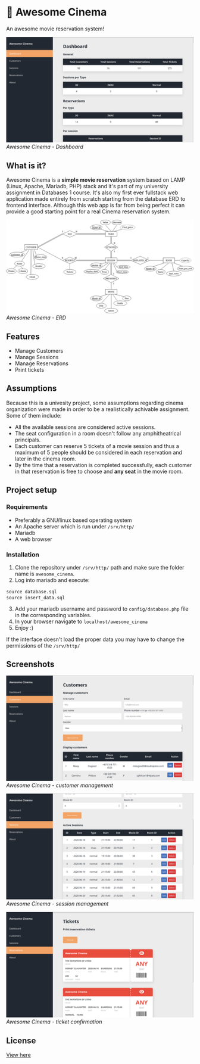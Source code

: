 # 🎥 Awesome Cinema
An awesome movie reservation system!

![dashboard](images/dashboard.png)
_Awesome Cinema - Dashboard_

## What is it?
Awesome Cinema is a **simple movie reservation** system based on LAMP (Linux, Apache, Mariadb, PHP) stack and it's part of my university assignment in Databases 1 course. It's also my first ever fullstack web application made entirely from scratch starting from the database ERD to frontend interface. Although this web app is far from being perfect it can provide a good starting point for a real Cinema reservation system.

![cinema_erd](images/cinema_erd.png)
_Awesome Cinema - ERD_

## Features
- Manage Customers
- Manage Sessions
- Manage Reservations
- Print tickets


## Assumptions
Because this is a univesity project, some assumptions regarding cinema organization were made in order to be a realistically achivable assignment. Some of them include:
- All the available sessions are considered active sessions.
- The seat configuration in a room doesn't follow any amphitheatrical principals.
- Each customer can reserve 5 tickets of a movie session and thus a maximum of 5 people should be considered in each reservation and later in the cinema room.
- By the time that a reservation is completed successfully, each customer in that reservation is free to choose and **any seat** in the movie room.

## Project setup
### Requirements
- Preferably a GNU/linux based operating system
- An Apache server which is run under `/srv/http/`
- Mariadb
- A web browser

### Installation
1. Clone the repository under `/srv/http/` path and make sure the folder name is `awesome_cinema`.
2. Log into mariadb and execute:
```
source database.sql
source insert_data.sql
```
3. Add your mariadb username and password to `config/database.php` file in the corresponding variables.
4. In your browser navigate to `localhost/awesome_cinema`
5. Enjoy :)

If the interface doesn't load the proper data you may have to change the permissions of the `/srv/http/`

## Screenshots
![customers](images/customers.png)
_Awesome Cinema - customer management_

![sessions](images/sessions.png)
_Awesome Cinema - session management_


![tickets](images/tickets.png)
_Awesome Cinema - ticket confirmation_

## License
[View here](https://github.com/jimDragon/awesome-cinema/blob/master/LICENSE)
